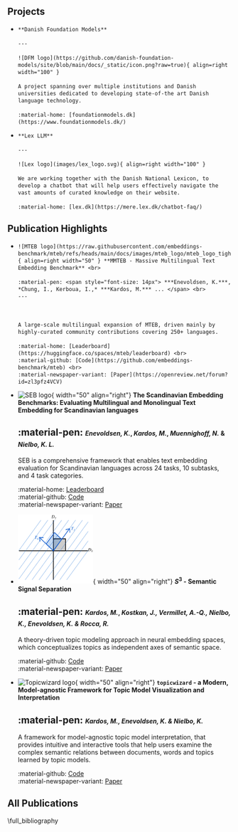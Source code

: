 ## Projects

<div class="grid cards" markdown>

-     **Danish Foundation Models**

      ---

      ![DFM logo](https://github.com/danish-foundation-models/site/blob/main/docs/_static/icon.png?raw=true){ align=right width="100" }

      A project spanning over multiple institutions and Danish universities dedicated to developing state-of-the art Danish language technology.

      :material-home: [foundationmodels.dk](https://www.foundationmodels.dk/)

-     **Lex LLM**

      ---

      ![Lex logo](images/lex_logo.svg){ align=right width="100" }

      We are working together with the Danish National Lexicon, to develop a chatbot that will help users effectively navigate the vast amounts of curated knowledge on their website.

      :material-home: [lex.dk](https://mere.lex.dk/chatbot-faq/)
      
    


</div>

## Publication Highlights

<div class="grid cards" markdown>

-     ![MTEB logo](https://raw.githubusercontent.com/embeddings-benchmark/mteb/refs/heads/main/docs/images/mteb_logo/mteb_logo_tight_hfhub.png){ align=right width="50" } **MMTEB - Massive Multilingual Text Embedding Benchmark** <br>

      :material-pen: <span style="font-size: 14px"> ***Enevoldsen, K.***, *Chung, I., Kerboua, I.,* ***Kardos, M.*** ... </span> <br>
      ---

      

      A large-scale multilingual expansion of MTEB, driven mainly by highly-curated community contributions covering 250+ languages.

      :material-home: [Leaderboard](https://huggingface.co/spaces/mteb/leaderboard) <br>
      :material-github: [Code](https://github.com/embeddings-benchmark/mteb) <br>
      :material-newspaper-variant: [Paper](https://openreview.net/forum?id=zl3pfz4VCV)


      
-    ![SEB logo](https://kennethenevoldsen.github.io/scandinavian-embedding-benchmark/_static/logo.png){ width="50" align="right"} **The Scandinavian Embedding Benchmarks: Evaluating Multilingual and Monolingual Text Embedding for Scandinavian languages** <br>

      :material-pen: <span style="font-size: 14px"> ***Enevoldsen, K.***, ***Kardos, M.***, *Muennighoff, N.* & ***Nielbo, K. L.*** </span> <br>
      ---


      SEB is a comprehensive framework that enables text embedding evaluation for Scandinavian languages across 24 tasks, 10 subtasks, and 4 task categories.

      :material-home: [Leaderboard](https://kennethenevoldsen.github.io/scandinavian-embedding-benchmark/) <br>
      :material-github: [Code](https://github.com/KennethEnevoldsen/Scandinavian-Embedding-Benchmark) <br>
      :material-newspaper-variant: [Paper](https://proceedings.neurips.cc/paper_files/paper/2024/hash/4746bb91bd073ec7eef930d5775122ba-Abstract-Datasets_and_Benchmarks_Track.html)
      
    
-    ![S3 logo](images/s3.png){ width="50" align="right"} **$S^3$ - Semantic Signal Separation** <br>

      :material-pen: <span style="font-size: 14px"> ***Kardos, M.***, *Kostkan, J., Vermillet, A.-Q.,* ***Nielbo, K., Enevoldsen, K.*** *& Rocca, R.* </span> <br>
      ---


      A theory-driven topic modeling approach in neural embedding spaces, which conceptualizes topics as independent axes of semantic space.

      :material-github: [Code](https://github.com/x-tabdeveloping/turftopic) <br>
      :material-newspaper-variant: [Paper](https://arxiv.org/abs/2406.09556)
      
-    ![Topicwizard logo](https://raw.githubusercontent.com/x-tabdeveloping/topicwizard/6970cbe5dc3672cb8ccd83efe821c94ea0e31ff6/docs/_static/icon.svg){ width="50" align="right"} **`topicwizard` - a Modern, Model-agnostic Framework for Topic Model Visualization and Interpretation** <br>

      :material-pen: <span style="font-size: 14px"> ***Kardos, M., Enevoldsen, K. & Nielbo, K.*** </span> <br>
      ---


      A framework for model-agnostic topic model interpretation, that provides intuitive and interactive tools that help users examine the complex semantic relations between documents, words and topics learned by topic models.

      :material-github: [Code](https://github.com/x-tabdeveloping/topicwizard/tree/main) <br>
      :material-newspaper-variant: [Paper](https://arxiv.org/abs/2505.13034)
      



</div>

## All Publications

\full_bibliography
